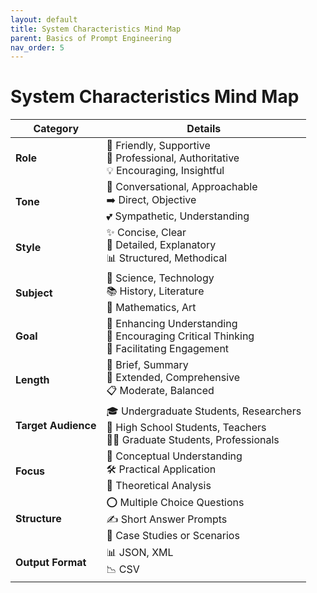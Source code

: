 ```yaml
---
layout: default
title: System Characteristics Mind Map
parent: Basics of Prompt Engineering
nav_order: 5
---
```


# System Characteristics Mind Map

| **Category**         | **Details**                                     |
|----------------------|-------------------------------------------------|
| **Role**             | 🤝 Friendly, Supportive <br> 👔 Professional, Authoritative <br> 💡 Encouraging, Insightful |
| **Tone**             | 💬 Conversational, Approachable <br> ➡️ Direct, Objective <br> 💕 Sympathetic, Understanding |
| **Style**            | ✨ Concise, Clear <br> 📝 Detailed, Explanatory <br> 📊 Structured, Methodical |
| **Subject**          | 🔬 Science, Technology <br> 📚 History, Literature <br> 🔢 Mathematics, Art |
| **Goal**             | 🎯 Enhancing Understanding <br> 🤔 Encouraging Critical Thinking <br> 🤝 Facilitating Engagement |
| **Length**           | 📄 Brief, Summary <br> 📑 Extended, Comprehensive <br> 📋 Moderate, Balanced |
| **Target Audience**   | 🎓 Undergraduate Students, Researchers <br> 🏫 High School Students, Teachers <br> 👨‍🎓 Graduate Students, Professionals |
| **Focus**            | 💭 Conceptual Understanding <br> 🛠️ Practical Application <br> 📐 Theoretical Analysis |
| **Structure**        | ⭕ Multiple Choice Questions <br> ✍️ Short Answer Prompts <br> 📔 Case Studies or Scenarios |
| **Output Format**    | 📊 JSON, XML <br> 📉 CSV |
